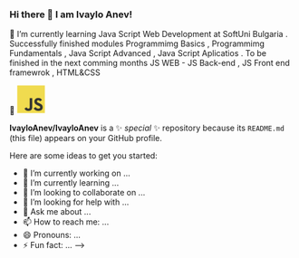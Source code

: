 ### Hi there 👋 I am Ivaylo Anev!

🌱 I’m currently learning Java Script Web Development at SoftUni Bulgaria .
Successfully finished modules Programmimg Basics , Programmimg Fundamentals , Java Script Advanced , Java Script Aplicatios .
To be finished in the next comming months JS WEB - JS Back-end , JS Front end framewrok , HTML&CSS


🧰
<img src="https://github.com/devicons/devicon/blob/master/icons/javascript/javascript-original.svg" alt="JavaScript logo" width ="50" height ="50" />

**IvayloAnev/IvayloAnev** is a ✨ _special_ ✨ repository because its `README.md` (this file) appears on your GitHub profile.

Here are some ideas to get you started:

- 🔭 I’m currently working on ...
- 🌱 I’m currently learning ...
- 👯 I’m looking to collaborate on ...
- 🤔 I’m looking for help with ...
- 💬 Ask me about ...
- 📫 How to reach me: ...
- 😄 Pronouns: ...
- ⚡ Fun fact: ...
-->
